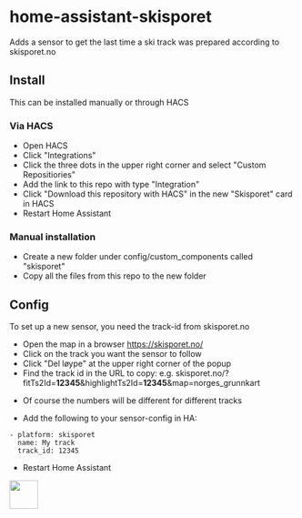 # home-assistant-skisporet

Adds a sensor to get the last time a ski track was prepared according to skisporet.no

## Install

This can be installed manually or through HACS

### Via HACS
* Open HACS
* Click "Integrations"
* Click the three dots in the upper right corner and select "Custom Repositiories"
* Add the link to this repo with type "Integration"
* Click "Download this repository with HACS" in the new "Skisporet" card in HACS
* Restart Home Assistant

### Manual installation
* Create a new folder under config/custom_components called "skisporet"
* Copy all the files from this repo to the new folder

## Config
To set up a new sensor, you need the track-id from skisporet.no
* Open the map in a browser https://skisporet.no/
* Click on the track you want the sensor to follow
* Click "Del løype" at the upper right corner of the popup
* Find the track id in the URL to copy: e.g. skisporet.no/?fitTs2Id=**12345**&highlightTs2Id=**12345**&map=norges_grunnkart
- Of course the numbers will be different for different tracks

* Add the following to your sensor-config in HA:

```
- platform: skisporet
  name: My track
  track_id: 12345
```

* Restart Home Assistant


<a href="https://www.buymeacoffee.com/olatho" target="_blank">
<img src="https://user-images.githubusercontent.com/203184/184674974-db7b9e53-8c5a-40a0-bf71-c01311b36b0a.png" style="height: 50px !important;"> 
</a>
